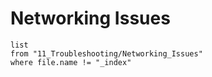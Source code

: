 # Networking Issues

```dataview
list
from "11_Troubleshooting/Networking_Issues"
where file.name != "_index"
```
